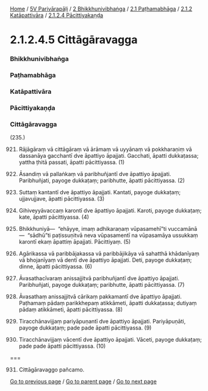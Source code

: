 
[Home](/) / [5V Parivārapāḷi](/tipitaka/5V.md) / [2 Bhikkhunivibhaṅga](/tipitaka/5V/2.md) / [2.1 Paṭhamabhāga](/tipitaka/5V/2/2.1.md) / [2.1.2 Katāpattivāra](/tipitaka/5V/2/2.1/2.1.2.md) / [2.1.2.4 Pācittiyakaṇḍa](/tipitaka/5V/2/2.1/2.1.2/2.1.2.4.md)

# 2.1.2.4.5 Cittāgāravagga

### Bhikkhunivibhaṅga

### Paṭhamabhāga

### Katāpattivāra

### Pācittiyakaṇḍa

### Cittāgāravagga

(235.)

921. Rājāgāraṃ vā cittāgāraṃ vā ārāmaṃ vā uyyānaṃ vā pokkharaṇiṃ vā dassanāya gacchantī dve āpattiyo āpajjati. Gacchati, āpatti dukkaṭassa; yattha ṭhitā passati, āpatti pācittiyassa. (1)

922. Āsandiṃ vā pallaṅkaṃ vā paribhuñjantī dve āpattiyo āpajjati. Paribhuñjati, payoge dukkaṭaṃ; paribhutte, āpatti pācittiyassa. (2)

923. Suttaṃ kantantī dve āpattiyo āpajjati. Kantati, payoge dukkaṭaṃ; ujjavujjave, āpatti pācittiyassa. (3)

924. Gihiveyyāvaccaṃ karontī dve āpattiyo āpajjati. Karoti, payoge dukkaṭaṃ; kate, āpatti pācittiyassa. (4)

925. Bhikkhuniyā—  “ehāyye, imaṃ adhikaraṇaṃ vūpasamehī”ti vuccamānā—  “sādhū”ti paṭissuṇitvā neva vūpasamentī na vūpasamāya ussukkaṃ karontī ekaṃ āpattiṃ āpajjati. Pācittiyaṃ. (5)

926. Agārikassa vā paribbājakassa vā paribbājikāya vā sahatthā khādanīyaṃ vā bhojanīyaṃ vā dentī dve āpattiyo āpajjati. Deti, payoge dukkaṭaṃ; dinne, āpatti pācittiyassa. (6)

927. Āvasathacīvaraṃ anissajjitvā paribhuñjantī dve āpattiyo āpajjati. Paribhuñjati, payoge dukkaṭaṃ; paribhutte, āpatti pācittiyassa. (7)

928. Āvasathaṃ anissajjitvā cārikaṃ pakkamantī dve āpattiyo āpajjati. Paṭhamaṃ pādaṃ parikkhepaṃ atikkāmeti, āpatti dukkaṭassa; dutiyaṃ pādaṃ atikkāmeti, āpatti pācittiyassa. (8)

929. Tiracchānavijjaṃ pariyāpuṇantī dve āpattiyo āpajjati. Pariyāpuṇāti, payoge dukkaṭaṃ; pade pade āpatti pācittiyassa. (9)

930. Tiracchānavijjaṃ vācentī dve āpattiyo āpajjati. Vāceti, payoge dukkaṭaṃ; pade pade āpatti pācittiyassa. (10)

===

931. Cittāgāravaggo pañcamo.



[Go to previous page](/tipitaka/5V/2/2.1/2.1.2/2.1.2.4/2.1.2.4.4.md) / [Go to parent page](/tipitaka/5V/2/2.1/2.1.2/2.1.2.4.md) / [Go to next page](/tipitaka/5V/2/2.1/2.1.2/2.1.2.4/2.1.2.4.6.md)



